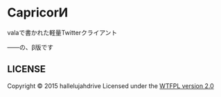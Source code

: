 CapricorИ
=========
valaで書かれた軽量Twitterクライアント

――の、β版です


LICENSE
-------
Copyright &copy; 2015 hallelujahdrive
Licensed under the [WTFPL version 2.0](http://www.wtfpl.net/txt/copying/)
